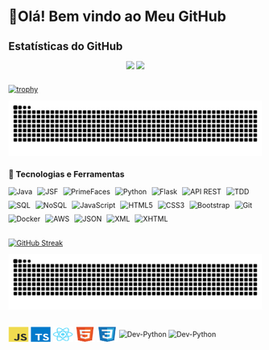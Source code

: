 
# 👋Olá! Bem vindo ao Meu GitHub

## Estatísticas do GitHub


<!-- -->
<div align="center">
  <a href="https://github.com/JoaoPedro-SA">
 <!--   <img height="180em" src="https://github-readme-stats.vercel.app/api?username=JoaoPedro-SA&show_icons=true&theme=white&include_all_commits=true"/>
    <img height="180em" src="https://github-readme-stats.vercel.app/api/top-langs/?username=JoaoPedro-SA&layout=compact&langs_count=5&theme=white"/> 
    <img height="180em" src="https://github-readme-stats.vercel.app/api?username=JoaoPedro-SA&show_icons=true&theme=dracula&include_all_commits=true"/>
    <img height="180em" src="https://github-readme-stats.vercel.app/api/top-langs/?username=JoaoPedro-SA&layout=compact&langs_count=8&theme=dracula"/> 
    <img height="250em" src="https://github-readme-stats.vercel.app/api?username=JoaoPedro-SA&show_icons=true&theme=radical&include_all_commits=true&locale=pt-br"/>
   <!-- <img height="250em" src="https://github-readme-stats.vercel.app/api/top-langs/?username=JoaoPedro-SA&hide_progress=true&langs_count=10&theme=radical"/> 
    <img height="300em" src="https://github-readme-stats.vercel.app/api/top-langs/?username=JoaoPedro-SA&hide=HTML,CSS,&langs_count=10&locale=pt-br&theme=radical"/> -->
  </a>

<table>
  <tr>
    <div style="display: inline_block">
      <img height="200em" src="https://github-readme-stats.vercel.app/api?username=JoaoPedro-SA&show_icons=true&theme=dracula&include_all_commits=true&locale=pt-br&rank_icon=github"/>
      <img height="200em" src="https://github-readme-stats.vercel.app/api/top-langs/?username=JoaoPedro-SA&hide=HTML,CSS,&langs_count=10&locale=pt-br&theme=dracula&layout=donut"/>
    <div>
  </tr>
</table>
</div>

      
  [![trophy](https://github-profile-trophy.vercel.app/?username=JoaoPedro-SA&theme=onedark)](https://github.com/ryo-ma/github-profile-trophy)

![Snake animation](https://github.com/JoaoPedro-SA/JoaoPedro-SA/blob/output/github-contribution-grid-snake-dark.svg)


### 🚀 Tecnologias e Ferramentas

<div style="display: flex; flex-wrap: wrap; gap: 10px;">

  <!-- Java -->
  <img alt="Java" src="https://img.shields.io/badge/Java-ED8B00?style=for-the-badge&logo=java&logoColor=white"/>
  
  <!-- JSF -->
  <img alt="JSF" src="https://img.shields.io/badge/JSF-007396?style=for-the-badge&logo=java&logoColor=white"/>
  
  <!-- PrimeFaces -->
  <img alt="PrimeFaces" src="https://img.shields.io/badge/PrimeFaces-6DB33F?style=for-the-badge&logo=prime&logoColor=white"/>
  
  <!-- Python -->
  <img alt="Python" src="https://img.shields.io/badge/Python-3776AB?style=for-the-badge&logo=python&logoColor=white"/>
  
  <!-- Flask -->
  <img alt="Flask" src="https://img.shields.io/badge/Flask-000000?style=for-the-badge&logo=flask&logoColor=white"/>
  
  <!-- API REST -->
  <img alt="API REST" src="https://img.shields.io/badge/API%20REST-FF6C37?style=for-the-badge&logo=postman&logoColor=white"/>
  
  <!-- TDD -->
  <img alt="TDD" src="https://img.shields.io/badge/TDD-4B32C3?style=for-the-badge"/>
  
  <!-- SQL -->
  <img alt="SQL" src="https://img.shields.io/badge/SQL-4479A1?style=for-the-badge&logo=postgresql&logoColor=white"/>
  
  <!-- NoSQL -->
  <img alt="NoSQL" src="https://img.shields.io/badge/NoSQL-005A9C?style=for-the-badge&logo=mongodb&logoColor=white"/>
  
  <!-- JavaScript -->
  <img alt="JavaScript" src="https://img.shields.io/badge/JavaScript-F7DF1E?style=for-the-badge&logo=javascript&logoColor=black"/>
  
  <!-- HTML -->
  <img alt="HTML5" src="https://img.shields.io/badge/HTML5-E34F26?style=for-the-badge&logo=html5&logoColor=white"/>
  
  <!-- CSS -->
  <img alt="CSS3" src="https://img.shields.io/badge/CSS3-1572B6?style=for-the-badge&logo=css3&logoColor=white"/>
  
  <!-- Bootstrap -->
  <img alt="Bootstrap" src="https://img.shields.io/badge/Bootstrap-7952B3?style=for-the-badge&logo=bootstrap&logoColor=white"/>
  
  <!-- Git -->
  <img alt="Git" src="https://img.shields.io/badge/Git-F05032?style=for-the-badge&logo=git&logoColor=white"/>
  
  <!-- Docker -->
  <img alt="Docker" src="https://img.shields.io/badge/Docker-2496ED?style=for-the-badge&logo=docker&logoColor=white"/>
  
  <!-- AWS -->
  <img alt="AWS" src="https://img.shields.io/badge/AWS-232F3E?style=for-the-badge&logo=amazon-aws&logoColor=white"/>
  
  <!-- JSON -->
  <img alt="JSON" src="https://img.shields.io/badge/JSON-000000?style=for-the-badge&logo=json&logoColor=white"/>
  
  <!-- XML -->
  <img alt="XML" src="https://img.shields.io/badge/XML-0060AC?style=for-the-badge&logo=xml&logoColor=white"/>
  
  <!-- XHTML -->
  <img alt="XHTML" src="https://img.shields.io/badge/XHTML-264DE4?style=for-the-badge&logo=html5&logoColor=white"/>

</div>

<br>

<a href="https://git.io/streak-stats"><img src="https://streak-stats.demolab.com?user=JoaoPedro-SA&theme=highcontrast&locale=pt_BR&short_numbers=true&date_format=j%20M%5B%20Y%5D&background=45%2C7B7B7B%2C00000000" alt="GitHub Streak" /></a>

![Snake animation](https://github.com/JoaoPedro-SA/JoaoPedro-SA/blob/output/github-contribution-grid-snake-dark.svg)

<div style="display: inline_block"><br>
  <img align="center" alt="Dev-Js" height="30" width="40" src="https://raw.githubusercontent.com/devicons/devicon/master/icons/javascript/javascript-original.svg"/>
  <img align="center" alt="Dev-Ts" height="30" width="40" src="https://raw.githubusercontent.com/devicons/devicon/master/icons/typescript/typescript-original.svg"/>
   <img align="center" alt="Dev-React" height="30" width="40" src="https://raw.githubusercontent.com/devicons/devicon/master/icons/react/react-original.svg"/> 
  <img align="center" alt="Dev-HTML" height="30" width="40" src="https://raw.githubusercontent.com/devicons/devicon/master/icons/html5/html5-original.svg"/>
  <img align="center" alt="Dev-CSS" height="30" width="40" src="https://raw.githubusercontent.com/devicons/devicon/master/icons/css3/css3-original.svg"/>
  <img align="center" alt="Dev-Python" height="30" width="40"  src="https://cdn.jsdelivr.net/gh/devicons/devicon@latest/icons/python/python-original.svg" />
  <img align="center" alt="Dev-Python" height="30" width="40"  src="https://cdn.jsdelivr.net/gh/devicons/devicon@latest/icons/java/java-original.svg" />         
</div>

<!--  
<div>
  <br>
  <a href="mailto:antunesjoaopedro3@gmail.com">
    <img src="https://img.shields.io/badge/-Gmail-%23333?style=for-the-badge&logo=gmail&logoColor=white"/>
  </a>
  <a href="https://www.linkedin.com/in/jo%C3%A3o-pedro-silva-antunes/" target="_blank">
    <img src="https://img.shields.io/badge/-LinkedIn-%230077B5?style=for-the-badge&logo=linkedin&logoColor=white"/>
  </a>

  [![trophy](https://github-profile-trophy.vercel.app/?username=JoaoPedro-SA&theme=onedark)](https://github.com/ryo-ma/github-profile-trophy)
 ![Snake animation](https://github.com/JoaoPedro-SA/JoaoPedro-SA/blob/output/github-contribution-grid-snake.svg) -->




